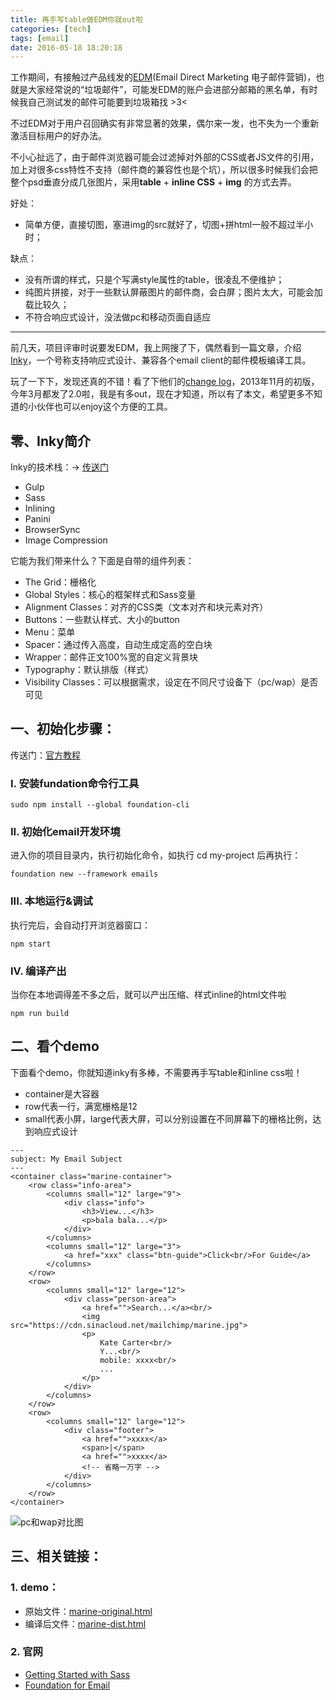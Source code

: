 ```yaml
---
title: 再手写table做EDM你就out啦
categories: [tech]
tags: [email]
date: 2016-05-18 18:20:18
---
```

工作期间，有接触过产品线发的[EDM](http://baike.baidu.com/subview/1212416/8602812.htm#viewPageContent)(Email Direct Marketing 电子邮件营销)，也就是大家经常说的“垃圾邮件”，可能发EDM的账户会进部分邮箱的黑名单，有时候我自己测试发的邮件可能要到垃圾箱找 >3< 

不过EDM对于用户召回确实有非常显著的效果，偶尔来一发，也不失为一个重新激活目标用户的好办法。

不小心扯远了，由于邮件浏览器可能会过滤掉对外部的CSS或者JS文件的引用，加上对很多css特性不支持（邮件商的兼容性也是个坑），所以很多时候我们会把整个psd垂直分成几张图片，采用**table** + **inline CSS** + **img** 的方式去弄。

<!-- more -->

好处：

* 简单方便，直接切图，塞进img的src就好了，切图+拼html一般不超过半小时；

缺点：

* 没有所谓的样式，只是个写满style属性的table，很凌乱不便维护；
* 纯图片拼接，对于一些默认屏蔽图片的邮件商，会白屏；图片太大，可能会加载比较久；
* 不符合响应式设计，没法做pc和移动页面自适应

***
前几天，项目评审时说要发EDM，我上网搜了下，偶然看到一篇文章，介绍[Inky](http://foundation.zurb.com/emails/docs/index.html)，一个号称支持响应式设计、兼容各个email client的邮件模板编译工具。

玩了一下下，发现还真的不错！看了下他们的[change log](https://github.com/zurb/foundation-emails/releases)，2013年11月的初版，今年3月都发了2.0啦，我是有多out，现在才知道，所以有了本文，希望更多不知道的小伙伴也可以enjoy这个方便的工具。

## 零、Inky简介

Inky的技术栈：-> [传送门](http://foundation.zurb.com/emails/docs/zurb-stack.html)

* Gulp
* Sass
* Inlining
* Panini
* BrowserSync
* Image Compression

它能为我们带来什么？下面是自带的组件列表：

* The Grid：栅格化
* Global Styles：核心的框架样式和Sass变量
* Alignment Classes：对齐的CSS类（文本对齐和块元素对齐）
* Buttons：一些默认样式、大小的button
* Menu：菜单
* Spacer：通过传入高度，自动生成定高的空白块
* Wrapper：邮件正文100%宽的自定义背景块
* Typography：默认排版（样式）
* Visibility Classes：可以根据需求，设定在不同尺寸设备下（pc/wap）是否可见

## 一、初始化步骤：

传送门：[官方教程](http://foundation.zurb.com/emails/docs/sass-guide.html)

### I. 安装fundation命令行工具

```
sudo npm install --global foundation-cli
```

### II. 初始化email开发环境

进入你的项目目录内，执行初始化命令，如执行 cd my-project 后再执行：

```
foundation new --framework emails
```

### III. 本地运行&调试

执行完后，会自动打开浏览器窗口：

```
npm start
```

### IV. 编译产出

当你在本地调得差不多之后，就可以产出压缩、样式inline的html文件啦

```
npm run build
```

## 二、看个demo
下面看个demo，你就知道inky有多棒，不需要再手写table和inline css啦！

* container是大容器
* row代表一行，满宽栅格是12
* small代表小屏，large代表大屏，可以分别设置在不同屏幕下的栅格比例，达到响应式设计

```
---
subject: My Email Subject
---
<container class="marine-container">
    <row class="info-area"> 
        <columns small="12" large="9">
            <div class="info">
                <h3>View...</h3>
                <p>bala bala...</p>
            </div>
        </columns>
        <columns small="12" large="3">
            <a href="xxx" class="btn-guide">Click<br/>For Guide</a>
        </columns>
    </row>
    <row>
        <columns small="12" large="12">
            <div class="person-area">
                <a href="">Search...</a><br/>
                <img src="https://cdn.sinacloud.net/mailchimp/marine.jpg">
                <p>
                    Kate Carter<br/>
                    Y...<br/>
                    mobile: xxxx<br/>
                    ...
                </p>
            </div>
        </columns>
    </row>
    <row>
        <columns small="12" large="12">
            <div class="footer">
                <a href="">xxxx</a>
                <span>|</span>
                <a href="">xxxx</a>
                <!-- 省略一万字 -->
            </div>
        </columns>
    </row>
</container>

```

![pc和wap对比图](https://cdn.sinacloud.net/woodysblog/inky/marine-pc-wap.jpg)

## 三、相关链接：

### 1. demo：  
* 原始文件：[marine-original.html](https://cdn.sinacloud.net/woodysblog/inky/marine-original.html)  
* 编译后文件：[marine-dist.html](https://cdn.sinacloud.net/woodysblog/inky/marine-dist.html)

### 2. 官网

* [Getting Started with Sass](http://foundation.zurb.com/emails/docs/sass-guide.html)  
* [Foundation for Email](http://foundation.zurb.com/emails.html)
